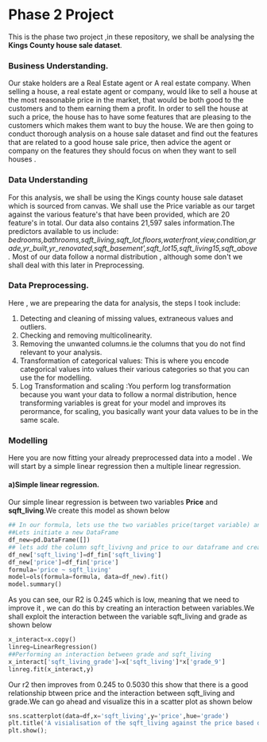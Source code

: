 # Phase 2 Project

This is the phase two project ,in these repository, we shall be analysing the **Kings County house sale dataset**.

### Business Understanding.
Our stake holders are a Real Estate agent or A real estate company. When selling a house, a real estate agent or company, would like to sell a house at the most reasonable price in the market, that would be both good to the customers and to them earning them a profit. 
In order to sell the house at such a price, the house has to have some features that are pleasing to the customers which makes them want to buy the house. We are then going to conduct thorough analysis on a house sale dataset and find out  the features that are related to a good house sale price, then advice the agent or company on the features they should focus on when they want to sell  houses .
### Data Understanding
For this analysis, we shall be using the Kings county house sale dataset which is sourced from canvas. We shall use the Price variable as our target against the various feature's that have been provided, which are 20 feature's in total. Our data also contains 21,597 sales information.The predictors available to us include: *bedrooms,bathrooms,sqft_living,sqft_lot,floors,waterfront,view,condition,grade,yr_built,yr_renovated,sqft_basement',sqft_lot15,sqft_living15,sqft_above.*
Most of our data follow a normal distribution , although some don't we shall deal with this later in Preprocessing.

### Data Preprocessing.
Here , we are prepearing the data for analysis, the steps I took include:<br>
1) Detecting and cleaning of missing values, extraneous values and outliers.<br>
2) Checking and removing multicolinearity.<br>
3) Removing the unwanted columns.ie the columns that you do not find relevant to your analysis.<br>
4) Transformation of categorical values: This is where you encode categorical values into values their various categories so that you can use the for modelling.<br>
5) Log Transformation and scaling :You perform log transformation because you want your data to follow a normal distribution, hence transforming variables is great for your model and improves its perormance, for scaling, you basically want your data values to be in the same scale.<br>

### Modelling 

Here you are now fitting your already preprocessed data into a model . We will start by a simple linear regression then a  multiple linear regression.<br>
#### a)Simple linear regression.
Our simple linear regression is between two variables **Price** and **sqft_living**.We create this model as shown below

```python 
## In our formula, lets use the two variables price(target variable) and sqft_living(indipendent variable)
##Lets initiate a new DataFrame
df_new=pd.DataFrame([])
## lets add the column sqft_livivng and price to our dataframe and create a model
df_new['sqft_living']=df_fin['sqft_living']
df_new['price']=df_fin['price']
formula='price ~ sqft_living'
model=ols(formula=formula, data=df_new).fit()
model.summary()
```
As you can see, our R2 is 0.245 which is low, meaning that we need to improve it , we can do this by creating an interaction between variables.We shall exploit the interaction between the variable sqft_living and grade as shown below
```python 
x_interact=x.copy()
linreg=LinearRegression()
##Performing an interaction between grade and sqft_living
x_interact['sqft_living_grade']=x['sqft_living']*x['grade_9']
linreg.fit(x_interact,y)
```
Our r2 then improves from 0.245 to 0.5030 this show that there is a good relationship btween price and the interaction between sqft_living and grade.We can go ahead and visualize this in a scatter plot as shown below
```python 
sns.scatterplot(data=df,x='sqft_living',y='price',hue='grade')
plt.title('A visialisation of the sqft_living against the price based on grade.')
plt.show();
```